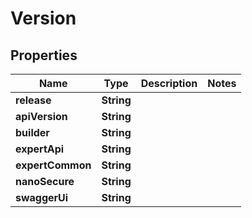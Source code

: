 # Version

## Properties
Name | Type | Description | Notes
------------ | ------------- | ------------- | -------------
**release** | **String** |  | 
**apiVersion** | **String** |  | 
**builder** | **String** |  | 
**expertApi** | **String** |  | 
**expertCommon** | **String** |  | 
**nanoSecure** | **String** |  | 
**swaggerUi** | **String** |  | 
